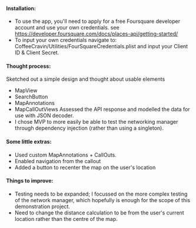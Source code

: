 #### Installation:
- To use the app, you'll need to apply for a free Foursquare developer account and use your own credentials. see https://developer.foursquare.com/docs/places-api/getting-started/ 
- To input your own credentials navigate to: CoffeeCravin/Utilities/FourSquareCredentials.plist and input your Client ID & Client Secret.

#### Thought process:
Sketched out a simple design and thought about usable elements 
- MapView
- SearchButton 
- MapAnnotations
- MapCallOutViews Assessed the API response and modelled the data for use with JSON decoder.
- I chose MVP to more easily be able to test the networking manager through dependency injection (rather than using a singleton).

#### Some little extras:
- Used custom MapAnnotations + CallOuts.
- Enabled navigation from the callout
- Added a button to recenter the map on the user's location

#### Things to improve:
- Testing needs to be expanded; I focussed on the more complex testing of the network manager, which hopefully is enough for the scope of this demonstration project. 
- Need to change the distance calculation to be from the user's current location rather than the centre of the map.
